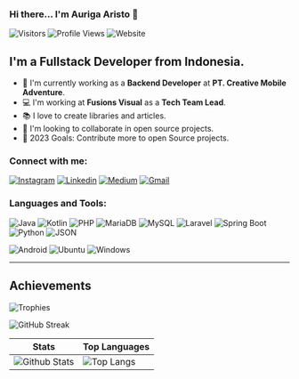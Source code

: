 ### Hi there... I'm Auriga Aristo 👋 

![Visitors](https://visitor-badge.laobi.icu/badge?page_id=Rigsto)
![Profile Views](https://komarev.com/ghpvc/?username=Rigsto&color=blueviolet)
![Website](https://img.shields.io/website?color=success&label=aurigaaristo.com&style=flat-square&up_message=Online&url=https%3A%2F%2Faurigaaristo.com)

## I'm a Fullstack Developer from Indonesia.

- 🔭 I'm currently working as a **Backend Developer** at **PT. Creative Mobile Adventure**.
- 💻 I'm working at **Fusions Visual** as a **Tech Team Lead**.
- 📚 I love to create libraries and articles.
- 👯 I'm looking to collaborate in open source projects.
- 🥅 2023 Goals: Contribute more to open Source projects.

### Connect with me:

[![Instagram](https://img.shields.io/badge/Instagram-E4405F?style=for-the-badge&logo=instagram&logoColor=white)](https://intagram.com/lifetime_coder)
[![Linkedin](https://img.shields.io/badge/-LinkedIn-blue?style=for-the-badge&logo=Linkedin&logoColor=white)](https://www.linkedin.com/in/auriga-aristo)
[![Medium](https://img.shields.io/badge/Medium-12100E?style=for-the-badge&logo=medium&logoColor=white)](https://medium.com/@aurigaaristo)
[![Gmail](https://img.shields.io/badge/-Gmail-red?style=for-the-badge&logo=Gmail&logoColor=white)](mailto:aurigaaristo@gmail.com)

### Languages and Tools:

![Java](https://img.shields.io/badge/OpenJDK-ED8B00?style=for-the-badge&logo=openjdk&logoColor=white)
![Kotlin](https://img.shields.io/badge/Kotlin-0095D5?&style=for-the-badge&logo=kotlin&logoColor=white)
![PHP](https://img.shields.io/badge/PHP-777BB4?style=for-the-badge&logo=php&logoColor=white)
![MariaDB](https://img.shields.io/badge/MariaDB-003545?style=for-the-badge&logo=mariadb&logoColor=white)
![MySQL](https://img.shields.io/badge/MySQL-005C84?style=for-the-badge&logo=mysql&logoColor=white)
![Laravel](https://img.shields.io/badge/Laravel-FF2D20?style=for-the-badge&logo=laravel&logoColor=white)
![Spring Boot](https://img.shields.io/badge/Spring_Boot-F2F4F9?style=for-the-badge&logo=spring-boot)
![Python](https://img.shields.io/badge/Python-FFD43B?style=for-the-badge&logo=python&logoColor=blue)
![JSON](https://img.shields.io/badge/json-5E5C5C?style=for-the-badge&logo=json&logoColor=white)

![Android](https://img.shields.io/badge/Android-3DDC84?style=for-the-badge&logo=android&logoColor=white)
![Ubuntu](https://img.shields.io/badge/Ubuntu-E95420?style=for-the-badge&logo=ubuntu&logoColor=white)
![Windows](https://img.shields.io/badge/Windows-0078D6?style=for-the-badge&logo=windows&logoColor=white)

---
## Achievements
![Trophies](https://github-profile-trophy.vercel.app/?username=andes2912&column=8&theme=gruvbox&no-frame=true)

![GitHub Streak](https://streak-stats.demolab.com/?user=Rigsto&theme=dark)

| Stats                                                                                                                                    | Top Languages                                                                                                                          |
|------------------------------------------------------------------------------------------------------------------------------------------|----------------------------------------------------------------------------------------------------------------------------------------|
| ![Github Stats](https://github-readme-stats.vercel.app/api?username=Rigsto&count_private=true&include_all_commits=true&theme=tokyonight) | ![Top Langs](https://github-readme-stats.vercel.app/api/top-langs/?username=Rigsto&theme=tokyonight&layout=compact&hide_progress=true) |
